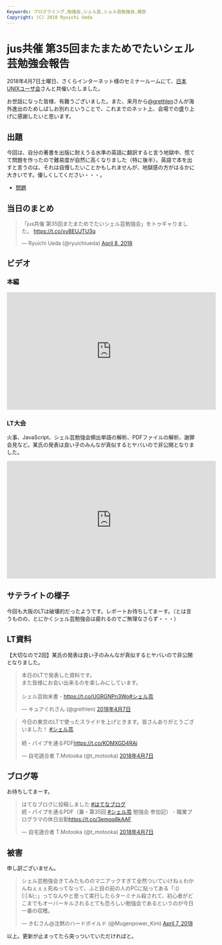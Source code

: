```yaml
---
Keywords: プログラミング,勉強会,シェル芸,シェル芸勉強会,報告
Copyright: (C) 2018 Ryuichi Ueda
---
```


# jus共催 第35回またまためでたいシェル芸勉強会報告

2018年4月7日土曜日、さくらインターネット様のセミナールームにて、[日本UNIXユーザ会](https://www.jus.or.jp/)さんと共催いたしました。

お世話になった皆様、有難うございました。また、来月から[@grethlen](https://twitter.com/grethlen)さんが海外進出のためしばしお別れということで、これまでのネット上、会場での盛り上げに感謝したいと思います。

## 出題

今回は、自分の著書を出版に耐えうる水準の英語に翻訳すると言う地獄中、慌てて問題を作ったので難易度が自然に高くなりました（特に後半）。英語で本を出すと言うのは、それは自慢したいことかもしれませんが、地獄感の方がはるかに大きいです。優しくしてください・・・。

* [問題](/?post=20180407_shellgei_35)

## 当日のまとめ

<blockquote class="twitter-tweet" data-partner="tweetdeck"><p lang="ja" dir="ltr">「jus共催 第35回またまためでたいシェル芸勉強会」をトゥギャりました。 <a href="https://t.co/xyBEUJTU3q">https://t.co/xyBEUJTU3q</a></p>&mdash; Ryuichi Ueda (@ryuichiueda) <a href="https://twitter.com/ryuichiueda/status/982798036710580229?ref_src=twsrc%5Etfw">April 8, 2018</a></blockquote>
<script async src="https://platform.twitter.com/widgets.js" charset="utf-8"></script>


## ビデオ

### 本編

<iframe width="560" height="315" src="https://www.youtube.com/embed/blq2-4ZxLO0" frameborder="0" allow="autoplay; encrypted-media" allowfullscreen></iframe>

### LT大会

火事、JavaScript、シェル芸勉強会頻出単語の解析、PDFファイルの解析、謝罪会見など。某氏の発表は良い子のみんなが真似するとヤバいので非公開となりました。

<iframe width="560" height="315" src="https://www.youtube.com/embed/YmXeZrxmZzo" frameborder="0" allow="autoplay; encrypted-media" allowfullscreen></iframe>

## サテライトの様子

今回も大阪のLTは破壊的だったようです。レポートお待ちしてまーす。（とは言うものの、とにかくシェル芸勉強会は疲れるのでご無理なさらず・・・）

## LT資料

【大切なので2回】某氏の発表は良い子のみんなが真似するとヤバいので非公開となりました。

<blockquote class="twitter-tweet" data-lang="ja"><p lang="ja" dir="ltr">本日のLTで発表した資料です。<br>また皆様にお会い出来るのを楽しみにしています。<br><br>シェル芸始末書 - <a href="https://t.co/UGRGNPn3Wo">https://t.co/UGRGNPn3Wo</a><a href="https://twitter.com/hashtag/%E3%82%B7%E3%82%A7%E3%83%AB%E8%8A%B8?src=hash&amp;ref_src=twsrc%5Etfw">#シェル芸</a></p>&mdash; キュアぐれさん (@grethlen) <a href="https://twitter.com/grethlen/status/982639011427639297?ref_src=twsrc%5Etfw">2018年4月7日</a></blockquote>
<script async src="https://platform.twitter.com/widgets.js" charset="utf-8"></script>


<blockquote class="twitter-tweet" data-lang="ja"><p lang="ja" dir="ltr">今日の東京のLTで使ったスライドを上げときます。皆さんありがとうございました！ <a href="https://twitter.com/hashtag/%E3%82%B7%E3%82%A7%E3%83%AB%E8%8A%B8?src=hash&amp;ref_src=twsrc%5Etfw">#シェル芸</a><br><br>続・パイプを通るPDF<a href="https://t.co/KOMXGD4RAj">https://t.co/KOMXGD4RAj</a></p>&mdash; 自宅適合者 T.Motooka (@t_motooka) <a href="https://twitter.com/t_motooka/status/982584591776010246?ref_src=twsrc%5Etfw">2018年4月7日</a></blockquote>
<script async src="https://platform.twitter.com/widgets.js" charset="utf-8"></script>



## ブログ等

お待ちしてまーす。

<blockquote class="twitter-tweet" data-lang="ja"><p lang="ja" dir="ltr">はてなブログに投稿しました <a href="https://twitter.com/hashtag/%E3%81%AF%E3%81%A6%E3%81%AA%E3%83%96%E3%83%AD%E3%82%B0?src=hash&amp;ref_src=twsrc%5Etfw">#はてなブログ</a><br>続・パイプを通るPDF（兼・第35回 <a href="https://twitter.com/hashtag/%E3%82%B7%E3%82%A7%E3%83%AB%E8%8A%B8?src=hash&amp;ref_src=twsrc%5Etfw">#シェル芸</a> 勉強会 参加記） - 職業プログラマの休日出勤<a href="https://t.co/3emoq8kAAF">https://t.co/3emoq8kAAF</a></p>&mdash; 自宅適合者 T.Motooka (@t_motooka) <a href="https://twitter.com/t_motooka/status/982754978723856384?ref_src=twsrc%5Etfw">2018年4月7日</a></blockquote>
<script async src="https://platform.twitter.com/widgets.js" charset="utf-8"></script>


## 被害

申し訳ございません。

<blockquote class="twitter-tweet" data-partner="tweetdeck"><p lang="ja" dir="ltr">シェル芸勉強会きてみたもののマニアックすぎて全然ついていけねぇわかんねぇぇぇ死ぬってなって、ふと目の前の人のPCに貼ってある「:(){:|:&amp;};:」ってなんやと思って実行したらターミナル殺されて、初心者がどこまでもオーバーキルされるとても恐ろしい勉強会であるというのが今日一番の収穫。</p>&mdash; きむさん@沈黙のハードボイルド (@Mugenpower_Kim) <a href="https://twitter.com/Mugenpower_Kim/status/982494763684261888?ref_src=twsrc%5Etfw">April 7, 2018</a></blockquote>
<script async src="https://platform.twitter.com/widgets.js" charset="utf-8"></script>



以上。更新が止まってたら突っついていただければと。
